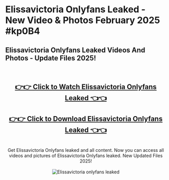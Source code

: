 # Elissavictoria Onlyfans Leaked - New Video & Photos February 2025 #kp0B4

<h2>Elissavictoria Onlyfans Leaked Videos And Photos - Update Files 2025!</h2>
<br>
<div align="center">
<h2><a href="https://porncheck.live/?utm_source=elissavictoria&utm_medium=git182&utm_content=newban" rel="nofollow">👉👉 Click to Watch Elissavictoria Onlyfans Leaked 👈👈</a></h2>
<h2><a href="https://porncheck.live/?utm_source=elissavictoria&utm_medium=git182&utm_content=newban" rel="nofollow">👉👉 Click to Download Elissavictoria Onlyfans Leaked 👈👈</a></h2>
<br>
Get Elissavictoria Onlyfans leaked and all content. Now you can access all videos and pictures of Elissavictoria Onlyfans leaked. New Updated Files 2025!
<br>
<br>
<a href="https://porncheck.live/?utm_source=elissavictoria&utm_medium=git182&utm_content=newban" rel="nofollow" data-target="animated-image.originalLink"><img src="https://i.ibb.co/bMWrY6b1/banner2.png" alt="Elissavictoria onlyfans leaked" style="max-width: 100%; display: inline-block;" data-target="animated-image.originalImage"></a>
</div>
<br>

